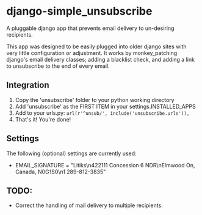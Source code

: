 django-simple_unsubscribe
=========================

A pluggable django app that prevents email delivery to un-desiring recipients.

This app was designed to be easily plugged into older django sites with very little configuration or adjustment. It works by monkey_patching django's email delivery classes; adding a blacklist check, and adding a link to unsubscribe to the end of every email.


Integration
-----------

1. Copy the 'unsubscribe' folder to your python working directory
2. Add 'unsubscribe' as the FIRST ITEM in your settings.INSTALLED_APPS
3. Add to your urls.py: `url(r'^unsub/', include('unsubscribe.urls')),`
4. That's it! You're done!


Settings
--------

The following (optional) settings are currently used:

- EMAIL_SIGNATURE = "Litiks\n422111 Concession 6 NDR\nElmwood On, Canada, N0G1S0\n1 289-812-3835"


TODO:
-----

- Correct the handling of mail delivery to multiple recipients.
